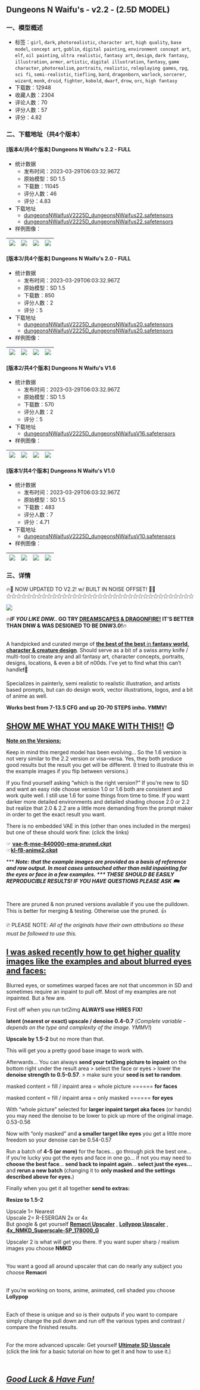 ## Dungeons N Waifu's - v2.2 - (2.5D MODEL)
### 一、模型概述

- 标签：`girl`, `dark`, `photorealistic`, `character art`, `high quality`, `base model`, `concept art`, `goblin`, `digital painting`, `environment concept art`, `elf`, `oil painting`, `ultra realistic`, `fantasy art`, `design`, `dark fantasy`, `illustration`, `armor`, `artistic`, `digital illustration`, `fantasy`, `game character`, `photorealism`, `portraits`, `realistic`, `roleplaying games`, `rpg`, `sci fi`, `semi-realistic`, `tiefling`, `bard`, `dragonborn`, `warlock`, `sorcerer`, `wizard`, `monk`, `druid`, `fighter`, `kobold`, `dwarf`, `drow`, `orc`, `high fantasy`
- 下载数：12948
- 收藏人数：2304
- 评论人数：70
- 评分人数：57
- 评分：4.82

### 二、下载地址（共4个版本）

#### [版本4/共4个版本] Dungeons N Waifu's 2.2 - FULL

- 统计数据
  - 发布时间：2023-03-29T06:03:32.967Z
  - 原始模型：SD 1.5
  - 下载数：11045
  - 评分人数：46
  - 评分：4.83
- 下载地址
  - [dungeonsNWaifusV2225D_dungeonsNWaifus22.safetensors](https://civitai.com/api/download/models/20937?type=Model&format=SafeTensor&size=full&fp=fp16)
  - [dungeonsNWaifusV2225D_dungeonsNWaifus22.safetensors](https://civitai.com/api/download/models/20937)
- 样例图像：

| <img src="https://image.civitai.com/xG1nkqKTMzGDvpLrqFT7WA/9f1e76f4-6ea3-45c6-dee7-f192b0492500/width=450/293422.jpeg" /> | <img src="https://image.civitai.com/xG1nkqKTMzGDvpLrqFT7WA/9fd8c319-b62b-4e2b-5517-220f38889c00/width=450/245871.jpeg" /> | <img src="https://image.civitai.com/xG1nkqKTMzGDvpLrqFT7WA/1e66edde-7e76-4631-452f-ef7c3cb84700/width=450/245870.jpeg" /> | <img src="https://image.civitai.com/xG1nkqKTMzGDvpLrqFT7WA/6e31dcba-033c-484f-9e84-ecdd60579100/width=450/260897.jpeg" /> |
| ---- | ---- | ---- | ---- |

#### [版本3/共4个版本] Dungeons N Waifu's 2.0 - FULL

- 统计数据
  - 发布时间：2023-03-29T06:03:32.967Z
  - 原始模型：SD 1.5
  - 下载数：850
  - 评分人数：2
  - 评分：5
- 下载地址
  - [dungeonsNWaifusV2225D_dungeonsNWaifus20.safetensors](https://civitai.com/api/download/models/18657?type=Model&format=SafeTensor&size=full&fp=fp16)
  - [dungeonsNWaifusV2225D_dungeonsNWaifus20.safetensors](https://civitai.com/api/download/models/18657)
- 样例图像：

| <img src="https://image.civitai.com/xG1nkqKTMzGDvpLrqFT7WA/8508517f-57cf-4414-bf2e-6a11cefaaa00/width=450/193491.jpeg" /> | <img src="https://image.civitai.com/xG1nkqKTMzGDvpLrqFT7WA/bb33b936-f217-4f6d-b0fe-dd5b4c092d00/width=450/193489.jpeg" /> | <img src="https://image.civitai.com/xG1nkqKTMzGDvpLrqFT7WA/069e68f8-5f68-4a53-020a-8fa2ba3c4400/width=450/193490.jpeg" /> | <img src="https://image.civitai.com/xG1nkqKTMzGDvpLrqFT7WA/096afd67-53ba-42fd-74a1-7c98e62eff00/width=450/193488.jpeg" /> |
| ---- | ---- | ---- | ---- |

#### [版本2/共4个版本] Dungeons N Waifu's V1.6

- 统计数据
  - 发布时间：2023-03-29T06:03:32.967Z
  - 原始模型：SD 1.5
  - 下载数：570
  - 评分人数：2
  - 评分：5
- 下载地址
  - [dungeonsNWaifusV2225D_dungeonsNWaifusV16.safetensors](https://civitai.com/api/download/models/15564)
- 样例图像：

| <img src="https://image.civitai.com/xG1nkqKTMzGDvpLrqFT7WA/b4dc5358-13b0-459c-b7a9-f3883bd52c00/width=450/156597.jpeg" /> | <img src="https://image.civitai.com/xG1nkqKTMzGDvpLrqFT7WA/2fc76fc5-0a92-42b0-9ed7-6fca25730100/width=450/158432.jpeg" /> | <img src="https://image.civitai.com/xG1nkqKTMzGDvpLrqFT7WA/8a0ebff2-c607-4555-c105-fd26e072af00/width=450/174412.jpeg" /> | <img src="https://image.civitai.com/xG1nkqKTMzGDvpLrqFT7WA/383b95f0-599c-4fff-7e5b-d0f254faef00/width=450/155231.jpeg" /> |
| ---- | ---- | ---- | ---- |

#### [版本1/共4个版本] Dungeons N Waifu's V1.0

- 统计数据
  - 发布时间：2023-03-29T06:03:32.967Z
  - 原始模型：SD 1.5
  - 下载数：483
  - 评分人数：7
  - 评分：4.71
- 下载地址
  - [dungeonsNWaifusV2225D_dungeonsNWaifusV10.safetensors](https://civitai.com/api/download/models/13844)
- 样例图像：

| <img src="https://image.civitai.com/xG1nkqKTMzGDvpLrqFT7WA/fe4dd10f-19e5-4b9b-a662-97dd78f36600/width=450/134230.jpeg" /> | <img src="https://image.civitai.com/xG1nkqKTMzGDvpLrqFT7WA/1984a79a-7140-4cbb-a643-0405e7f7a400/width=450/134245.jpeg" /> | <img src="https://image.civitai.com/xG1nkqKTMzGDvpLrqFT7WA/311fd116-7385-47f6-289e-6bc41c15a100/width=450/134244.jpeg" /> | <img src="https://image.civitai.com/xG1nkqKTMzGDvpLrqFT7WA/68279a8b-0fb0-4bbe-814e-8b7b22163200/width=450/134237.jpeg" /> |
| ---- | ---- | ---- | ---- |


### 三、详情
<p>🔥🐉 NOW UPDATED TO V2.2! w/ BUILT IN NOISE OFFSET! 🐉🔥 ⚝⚝⚝⚝⚝⚝⚝⚝⚝⚝⚝⚝⚝⚝⚝⚝⚝⚝⚝⚝⚝⚝⚝⚝⚝⚝⚝⚝⚝⚝⚝⚝⚝⚝⚝⚝⚝</p><img src="https://i.imgur.com/V8ZP9Ab.png" /><p>🔥<strong><em>IF YOU LIKE DNW..</em> GO TRY </strong><a target="_blank" rel="ugc" href="https://civitai.com/models/50294/dreamscapes-and-dragonfire-dnw-30"><strong><u>DREAMSCAPES &amp; DRAGONFIRE!</u></strong></a><strong> IT'S BETTER THAN DNW &amp; WAS DESIGNED TO BE DNW3.0!</strong>🔥</p><p><br />A handpicked and curated merge of <strong><u>the best of the best</u></strong><u> in </u><strong><u>fantasy world, character &amp; creature design</u></strong>. Should serve as a bit of a swiss army knife / multi-tool to create any and all fantasy art, character concepts, portraits, designs, locations, &amp; even a bit of n00ds. I’ve yet to find what this can’t handle❗🎨</p><p></p><p>Specializes in painterly, semi realistic to realistic illustration, and artists based prompts, but can do design work, vector illustrations, logos, and a bit of anime as well.</p><p></p><p><strong>Works best from 7-13.5 CFG and up 20-70 STEPS imho. YMMV!</strong><br /></p><h2 id="heading-14"><strong><u>SHOW ME WHAT YOU MAKE WITH THIS!!</u> 😉</strong><br /></h2><p><strong><u>Note on the Versions:</u></strong></p><p>Keep in mind this merged model has been evolving… So the 1.6 version is not very similar to the 2.2 version or visa-versa. Yes, they both produce good results but the result you get will be different. (I tried to illustrate this in the example images if you flip between versions.)</p><p>If you find yourself asking “which is the right version?” If you’re new to SD and want an easy ride choose version 1.0 or 1.6 both are consistent and work quite well. I still use 1.6 for some things from time to time. If you want darker more detailed environments and detailed shading choose 2.0 or 2.2 but realize that 2.0 &amp; 2.2 are a little more demanding from the prompt maker in order to get the exact result you want.</p><p>There is no embedded VAE in this (other than ones included in the merges) but one of these should work fine: (click the links)</p><p>☞ <a target="_blank" rel="ugc" href="https://huggingface.co/stabilityai/sd-vae-ft-mse-original/tree/main"><strong><u>vae-ft-mse-840000-ema-pruned.ckpt</u></strong></a><br />☞<a target="_blank" rel="ugc" href="https://huggingface.co/hakurei/waifu-diffusion-v1-4/tree/main/vae"><strong><u>kl-f8-anime2.ckpt</u></strong></a></p><p>*** <strong><em>Note:</em></strong> <strong><em>that the example images are provided as a basis of reference and raw output. In most cases untouched other than mild inpainting for the eyes or face in a few examples. *** THESE SHOULD BE EASILY REPRODUCIBLE RESULTS! IF YOU HAVE QUESTIONS PLEASE ASK 🗪</em></strong></p><h1 id="heading-15"></h1><p>There are pruned &amp; non pruned versions available if you use the pulldown. This is better for merging &amp; testing. Otherwise use the pruned. 👍</p><p></p><p>🗈 PLEASE NOTE: <em>All of the originals have their own attributions so these must be followed to use this.</em><br /></p><h2 id="heading-16"><strong><u>I was asked recently how to get higher quality images like the examples and about blurred eyes and faces:</u></strong></h2><p></p><p>Blurred eyes, or sometimes warped faces are not that uncommon in SD and sometimes require an inpaint to pull off. Most of my examples are not inpainted. But a few are.</p><p></p><p>First off when you run txt2img <strong>ALWAYS use HIRES FIX!</strong></p><p></p><p><strong>latent (nearest or exact) upscale / denoise 0.4-0.7</strong> (<em>Complete variable - depends on the type and complexity of the image. YMMV!</em>)</p><p></p><p><strong>Upscale by 1.5-2</strong> but no more than that.</p><p></p><p>This will get you a pretty good base image to work with.</p><p></p><p>Afterwards… You can always <strong>send your txt2img picture to inpaint</strong> on the bottom right under the result area &gt; select the face or eyes &gt; lower the <strong>denoise strength to 0.5-0.57</strong>. &gt; make sure your <strong>seed is set to random</strong>.</p><p></p><p>masked content = fill / inpaint area = whole picture ====== <strong>for faces</strong></p><p>masked content = fill / inpaint area = only masked ====== <strong>for eyes</strong></p><p></p><p>With “whole picture” selected for <strong>larger inpaint target aka faces</strong> (or hands) you may need the denoise to be lower to pick up more of the original image. 0.53-0.56</p><p></p><p>Now with “only masked” and <strong>a smaller target like eyes</strong> you get a little more freedom so your denoise can be 0.54-0.57</p><p></p><p>Run a batch of <strong>4-5 (or more)</strong> for the faces… go through pick the best one… if you’re lucky you got the eyes and face in one go… if not you may need to <strong>choose the best face</strong>… <strong>send back to inpaint again</strong>… <strong>select just the eyes…</strong> and <strong>rerun a new batch</strong> (changing it to <strong>only masked and the settings described above for eyes.</strong>)</p><p></p><p>Finally when you get it all together <strong>send to extras:</strong></p><p><strong>Resize to 1.5-2</strong></p><p>Upscale 1= Nearest<br />Upscale 2= R-ESERGAN 2x or 4x<br />But google &amp; get yourself <a target="_blank" rel="ugc" href="https://upscale.wiki/wiki/Model_Database#Universal_Models"><strong><u>Remacri Upscaler</u></strong></a> , <a target="_blank" rel="ugc" href="https://upscale.wiki/wiki/Model_Database#Universal_Models"><strong><u>Lollypop Upscaler</u></strong></a> , <a target="_blank" rel="ugc" href="https://upscale.wiki/wiki/Model_Database#Universal_Models"><strong>4x_NMKD_Superscale-SP_178000_G</strong></a><br /></p><p>Upscaler 2 is what will get you there. If you want super sharp / realism images you choose <strong>NMKD</strong></p><p><br />You want a good all around upscaler that can do nearly any subject you choose <strong>Remacri</strong></p><p><br />If you’re working on toons, anime, animated, cell shaded you choose <strong>Lollypop</strong></p><p><br />Each of these is unique and so is their outputs if you want to compare simply change the pull down and run off the various types and contrast / compare the finished results.</p><p><br />For the more advanced upscale: Get yourself <a target="_blank" rel="ugc" href="https://medium.com/generative-ai/ultimate-upscaler-for-stable-diffusion-a-step-by-step-guide-e624ca51f632"><strong><u>Ultimate SD Upscale</u></strong></a><br />(click the link for a basic tutorial on how to get it and how to use it.)</p><h2 id="heading-17"><br /><strong><em><u>Good Luck &amp; Have Fun!</u></em></strong></h2>